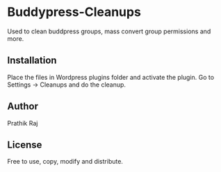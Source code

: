 Buddypress-Cleanups
===================

Used to clean buddpress groups, mass convert group permissions and more.

Installation
------------

Place the files in Wordpress plugins folder and activate the plugin. Go to Settings -> Cleanups and do the cleanup.

Author
------

Prathik Raj

License
-------

Free to use, copy, modify and distribute.

